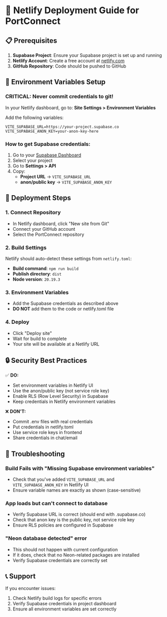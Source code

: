 # 🚀 Netlify Deployment Guide for PortConnect

## 📋 Prerequisites

1. **Supabase Project**: Ensure your Supabase project is set up and running
2. **Netlify Account**: Create a free account at [netlify.com](https://netlify.com)
3. **GitHub Repository**: Code should be pushed to GitHub

## 🔧 Environment Variables Setup

### **CRITICAL**: Never commit credentials to git!

In your Netlify dashboard, go to:
**Site Settings > Environment Variables**

Add the following variables:

```
VITE_SUPABASE_URL=https://your-project.supabase.co
VITE_SUPABASE_ANON_KEY=your-anon-key-here
```

### How to get Supabase credentials:

1. Go to your [Supabase Dashboard](https://supabase.com/dashboard)
2. Select your project
3. Go to **Settings > API**
4. Copy:
   - **Project URL** → `VITE_SUPABASE_URL`
   - **anon/public key** → `VITE_SUPABASE_ANON_KEY`

## 🚀 Deployment Steps

### 1. Connect Repository
- In Netlify dashboard, click "New site from Git"
- Connect your GitHub account
- Select the PortConnect repository

### 2. Build Settings
Netlify should auto-detect these settings from `netlify.toml`:
- **Build command**: `npm run build`
- **Publish directory**: `dist`
- **Node version**: `20.19.3`

### 3. Environment Variables
- Add the Supabase credentials as described above
- **DO NOT** add them to the code or netlify.toml file

### 4. Deploy
- Click "Deploy site"
- Wait for build to complete
- Your site will be available at a Netlify URL

## 🔒 Security Best Practices

✅ **DO:**
- Set environment variables in Netlify UI
- Use the anon/public key (not service role key)
- Enable RLS (Row Level Security) in Supabase
- Keep credentials in Netlify environment variables

❌ **DON'T:**
- Commit .env files with real credentials
- Put credentials in netlify.toml
- Use service role keys in frontend
- Share credentials in chat/email

## 🐛 Troubleshooting

### Build Fails with "Missing Supabase environment variables"
- Check that you've added `VITE_SUPABASE_URL` and `VITE_SUPABASE_ANON_KEY` in Netlify UI
- Ensure variable names are exactly as shown (case-sensitive)

### App loads but can't connect to database
- Verify Supabase URL is correct (should end with .supabase.co)
- Check that anon key is the public key, not service role key
- Ensure RLS policies are configured in Supabase

### "Neon database detected" error
- This should not happen with current configuration
- If it does, check that no Neon-related packages are installed
- Verify Supabase credentials are correctly set

## 📞 Support

If you encounter issues:
1. Check Netlify build logs for specific errors
2. Verify Supabase credentials in project dashboard
3. Ensure all environment variables are set correctly
